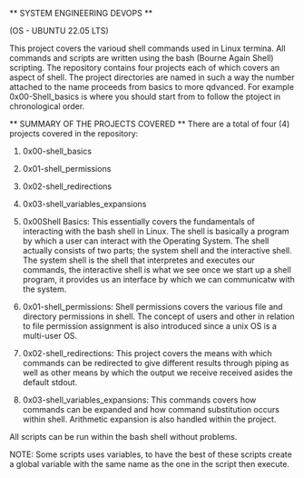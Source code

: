 ** SYSTEM ENGINEERING DEVOPS **

(OS - UBUNTU 22.05 LTS)

This project covers the varioud shell commands used in Linux termina. All commands and scripts are written using the bash (Bourne Again Shell) scripting. The repository contains four projects each of which covers an aspect of shell. The project directories are named in such a way the number attached to the name proceeds from basics to more qdvanced. For example 0x00-Shell_basics is where you should start from to follow the ptoject in chronological order.

** SUMMARY OF THE PROJECTS COVERED **
There are a total of four (4) projects covered in the repository:

1) 0x00-shell_basics

2) 0x01-shell_permissions

3) 0x02-shell_redirections

4) 0x03-shell_variables_expansions

1) 0x00Shell Basics: This essentially covers the fundamentals of interacting with the bash shell in Linux. The shell is basically a program by which a user can interact with the Operating System. The shell actually consists of two parts; the system shell and the interactive shell. The system shell is the shell that interpretes and executes our commands, the interactive shell is what we see once we start up a shell program, it provides us an interface by which we can communicatw with the system.

2) 0x01-shell_permissions: Shell permissions covers the various file and directory permissions in shell. The concept of users and other in relation to file permission assignment is also introduced since a unix OS is a multi-user OS.

3) 0x02-shell_redirections: This project covers the means with which commands can be redirected to give different results through piping as well as other means by which the output we receive received asides the default stdout.

4) 0x03-shell_variables_expansions: This commands covers how commands can be expanded and how command substitution occurs within shell. Arithmetic expansion is also handled within the project.

All scripts can be run within the bash shell without problems.

NOTE: Some scripts uses variables, to have the best of these scripts create a global variable with the same name as the one in the script then execute.